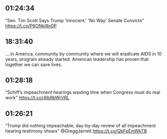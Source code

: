 ## 01:24:34
“Sen. Tim Scott Says Trump 'Innocent,' 'No Way' Senate Convicts” https://t.co/P6ONkI8n0P
## 18:31:40
....in America, community by community where we will eradicate AIDS in 10 years, program already started. American leadership has proven that together we can save lives.
## 01:28:18
“Schiff’s impeachment hearings wasting time when Congress must do real work” https://t.co/4lb9bWrVRL
## 01:26:21
“Trump did nothing impeachable, day-by-day review of all impeachment hearing testimony shows” @GreggJarrett https://t.co/QbFeEmWkTB
